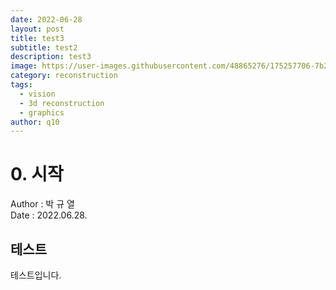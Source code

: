 ```yaml
---
date: 2022-06-28
layout: post
title: test3
subtitle: test2
description: test3
image: https://user-images.githubusercontent.com/48865276/175257706-7b24117c-b1e3-4c69-9346-b3d90330935b.png
category: reconstruction
tags:
  - vision
  - 3d reconstruction
  - graphics
author: q10
---
```

# 0. 시작
Author : 박 규 열<br/>
Date : 2022.06.28.

## 테스트
테스트입니다.

